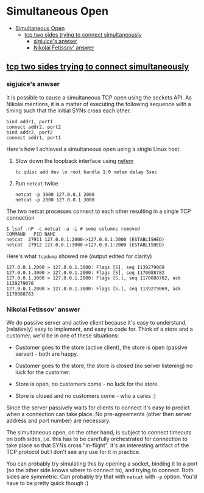 # Simultaneous Open

- [Simultaneous Open](#simultaneous-open)
  - [tcp two sides trying to connect simultaneously](#tcp-two-sides-trying-to-connect-simultaneously)
    - [sigjuice's anwser](#sigjuices-anwser)
    - [Nikolai Fetissov' answer](#nikolai-fetissov-answer)

## [tcp two sides trying to connect simultaneously](https://stackoverflow.com/questions/2231283/tcp-two-sides-trying-to-connect-simultaneously)

### sigjuice's anwser

It is possible to cause a simultaneous TCP open using the sockets API. As Nikolai mentions, it is a matter of executing the following sequence with a timing such that the initial SYNs cross each other.

    bind addr1, port1
    connect addr2, port2
    bind addr2, port2
    connect addr1, port1

Here's how I achieved a simultaneous open using a single Linux host.

1. Slow down the loopback interface using [netem](http://www.linuxfoundation.org/collaborate/workgroups/networking/netem)

       tc qdisc add dev lo root handle 1:0 netem delay 5sec

2. Run `netcat` twice

       netcat -p 3000 127.0.0.1 2000
       netcat -p 2000 127.0.0.1 3000

The two netcat processes connect to each other resulting in a single TCP connection

    $ lsof -nP -c netcat -a -i # some columns removed 
    COMMAND   PID NAME
    netcat  27911 127.0.0.1:2000->127.0.0.1:3000 (ESTABLISHED)
    netcat  27912 127.0.0.1:3000->127.0.0.1:2000 (ESTABLISHED)

Here's what `tcpdump` showed me (output edited for clarity)

    127.0.0.1.2000 > 127.0.0.1.3000: Flags [S], seq 1139279069
    127.0.0.1.3000 > 127.0.0.1.2000: Flags [S], seq 1170088782
    127.0.0.1.3000 > 127.0.0.1.2000: Flags [S.], seq 1170088782, ack 1139279070
    127.0.0.1.2000 > 127.0.0.1.3000: Flags [S.], seq 1139279069, ack 1170088783

### Nikolai Fetissov' answer

We do passive server and active client because it's easy to understand, [relatively] easy to implement, and easy to code for. Think of a store and a customer, we'd be in one of these situations:

- Customer goes to the store (active client), the store is open (passive server) - both are happy.

- Customer goes to the store, the store is closed (no server listening) no luck for the customer.

- Store is open, no customers come - no luck for the store.

- Store is closed and no customers come - who a cares :)

Since the server passively waits for clients to connect it's easy to predict when a connection can take place. No pre-agreements (other then server address and port number) are necessary.

The simultaneous open, on the other hand, is subject to connect timeouts on both sides, i.e. this has to be carefully orchestrated for connection to take place so that SYNs cross "in-flight". It's an interesting artifact of the TCP protocol but I don't see any use for it in practice.

You can probably try simulating this by opening a socket, binding it to a port (so the other side knows where to connect to), and trying to connect. Both sides are symmetric. Can probably try that with `netcat` with `-p` option. You'd have to be pretty quick though :)


